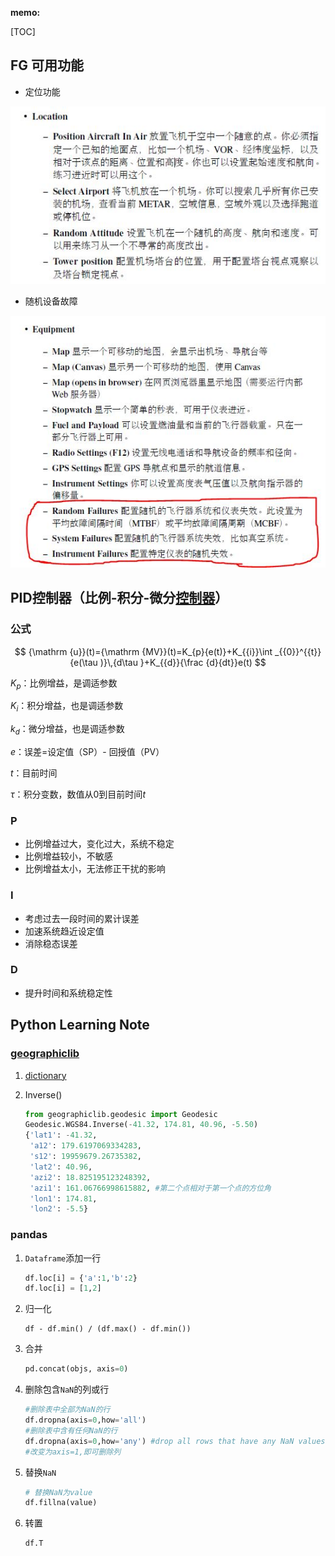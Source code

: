 **memo:**



[TOC]

## **FG 可用功能**

- 定位功能

![location](memo/location.JPG)

- 随机设备故障

![随机故障](memo/equipment.jpg)



## **PID控制器**（比例-积分-微分[控制器](https://zh.wikipedia.org/wiki/%E6%8E%A7%E5%88%B6%E5%99%A8)）

### 公式

$$
{\mathrm  {u}}(t)={\mathrm  {MV}}(t)=K_{p}{e(t)}+K_{{i}}\int _{{0}}^{{t}}{e(\tau )}\,{d\tau }+K_{{d}}{\frac  {d}{dt}}e(t)
$$

$K_{p}$：比例增益，是调适参数

$K_i$：积分增益，也是调适参数

$k_d$：微分增益，也是调适参数

$e$：误差=设定值（SP）- 回授值（PV）

$t​$：目前时间

$\tau$：积分变数，数值从0到目前时间$t$

### P

- 比例增益过大，变化过大，系统不稳定
- 比例增益较小，不敏感
- 比例增益太小，无法修正干扰的影响

### I

- 考虑过去一段时间的累计误差
- 加速系统趋近设定值
- 消除稳态误差

### D

- 提升时间和系统稳定性



## **Python Learning Note**



### [geographiclib](https://geographiclib.sourceforge.io/html/python/index.html)

1. [dictionary](https://geographiclib.sourceforge.io/html/python/interface.html#geodesic-dictionary)

2. Inverse()

    ```python
    from geographiclib.geodesic import Geodesic
    Geodesic.WGS84.Inverse(-41.32, 174.81, 40.96, -5.50)
    {'lat1': -41.32,
     'a12': 179.6197069334283,
     's12': 19959679.26735382,
     'lat2': 40.96,
     'azi2': 18.825195123248392,
     'azi1': 161.06766998615882, #第二个点相对于第一个点的方位角
     'lon1': 174.81,
     'lon2': -5.5}
    ```



### pandas 

1. `Dataframe`添加一行

    ```python
    df.loc[i] = {'a':1,'b':2}
    df.loc[i] = [1,2]
    ```

2. 归一化

    ```
    df - df.min() / (df.max() - df.min())
    ```

3. 合并

    ```python
    pd.concat(objs, axis=0)
    ```

4. 删除包含`NaN`的列或行

    ```python
    #删除表中全部为NaN的行
    df.dropna(axis=0,how='all') 
    #删除表中含有任何NaN的行
    df.dropna(axis=0,how='any') #drop all rows that have any NaN values
    #改变为axis=1,即可删除列
    ```

5. 替换`NaN`

    ```python
    # 替换NaN为value
    df.fillna(value)
    ```

6. 转置

    ```python
    df.T
    ```

    

 